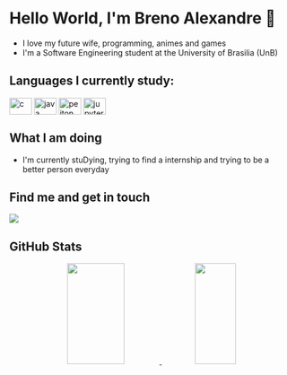 # Hello World, I'm Breno Alexandre 👾
- I love my future wife, programming, animes and games
- I'm a Software Engineering student at the University of Brasilia (UnB)
## Languages I currently study:
<div class="ling" style="display: inline_block">
  <img align="center" alt="c" height="30" width="40" src="https://icongr.am/devicon/c-original.svg">
  <img align="center" alt="java" height="30" width="40" src="https://icongr.am/devicon/java-original.svg">
  <img align="center" alt="peiton" height="30" width="40" src="https://icongr.am/devicon/python-original.svg">
  <img align="center" alt="jupyter" height="30" width="40" src="https://upload.wikimedia.org/wikipedia/commons/3/38/Jupyter_logo.svg">
</div>

## What I am doing
- I'm currently stuDying, trying to find a internship and trying to be a better person everyday
## Find me and get in touch
<div> 
  <a href = "mailto:i000090000@gmail.com"><img src="https://img.shields.io/badge/-Gmail-%23333?style=for-the-badge&logo=gmail&logoColor=white" target="_blank"></a>
</div>

## GitHub Stats
<div align="center">
  <a href="https://github.com/brenoalexandre0">
  <img width="45%" height="180em" src="https://github-readme-stats.vercel.app/api?username=brenoalexandre0&show_icons=true&theme=tokyonight"/>
  <img width="38%" height="180em" src="https://github-readme-stats.vercel.app/api/top-langs/?username=brenoalexandre0&layout=compact&theme=tokyonight"/>
</div>
